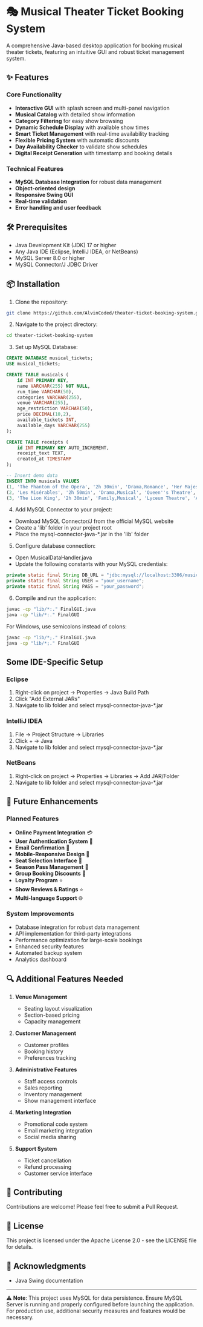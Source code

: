 # 🎭 Musical Theater Ticket Booking System
A comprehensive Java-based desktop application for booking musical theater tickets, featuring an intuitive GUI and robust ticket management system.

## ✨ Features
### Core Functionality
- **Interactive GUI** with splash screen and multi-panel navigation
- **Musical Catalog** with detailed show information
- **Category Filtering** for easy show browsing
- **Dynamic Schedule Display** with available show times
- **Smart Ticket Management** with real-time availability tracking
- **Flexible Pricing System** with automatic discounts
- **Day Availability Checker** to validate show schedules
- **Digital Receipt Generation** with timestamp and booking details

### Technical Features
- **MySQL Database Integration** for robust data management
- **Object-oriented design**
- **Responsive Swing GUI**
- **Real-time validation**
- **Error handling and user feedback**

## 🛠️ Prerequisites
- Java Development Kit (JDK) 17 or higher
- Any Java IDE (Eclipse, IntelliJ IDEA, or NetBeans)
- MySQL Server 8.0 or higher
- MySQL Connector/J JDBC Driver

## 📦 Installation

1. Clone the repository:
```bash
git clone https://github.com/AlvinCoded/theater-ticket-booking-system.git
```

2. Navigate to the project directory:
```bash
cd theater-ticket-booking-system
```

3. Set up MySQL Database:
```sql
CREATE DATABASE musical_tickets;
USE musical_tickets;

CREATE TABLE musicals (
    id INT PRIMARY KEY,
    name VARCHAR(255) NOT NULL,
    run_time VARCHAR(50),
    categories VARCHAR(255),
    venue VARCHAR(255),
    age_restriction VARCHAR(50),
    price DECIMAL(10,2),
    available_tickets INT,
    available_days VARCHAR(255)
);

CREATE TABLE receipts (
    id INT PRIMARY KEY AUTO_INCREMENT,
    receipt_text TEXT,
    created_at TIMESTAMP
);

-- Insert demo data
INSERT INTO musicals VALUES
(1, 'The Phantom of the Opera', '2h 30min', 'Drama,Romance', 'Her Majesty''s Theatre', '12+', 79.99, 100, 'Monday,Wednesday,Friday,Saturday'),
(2, 'Les Misérables', '2h 50min', 'Drama,Musical', 'Queen''s Theatre', 'All ages', 69.99, 150, 'Tuesday,Thursday,Saturday,Sunday'),
(3, 'The Lion King', '2h 30min', 'Family,Musical', 'Lyceum Theatre', 'All ages', 89.99, 200, 'Wednesday,Friday,Saturday,Sunday');
```

4. Add MySQL Connector to your project:
- Download MySQL Connector/J from the official MySQL website
- Create a 'lib' folder in your project root
- Place the mysql-connector-java-*.jar in the 'lib' folder

5. Configure database connection:
- Open MusicalDataHandler.java
- Update the following constants with your MySQL credentials:
```java
private static final String DB_URL = "jdbc:mysql://localhost:3306/musical_tickets";
private static final String USER = "your_username";
private static final String PASS = "your_password";
```

6. Compile and run the application:
```bash
javac -cp "lib/*:." FinalGUI.java
java -cp "lib/*:." FinalGUI
```

For Windows, use semicolons instead of colons:
```bash
javac -cp "lib/*;." FinalGUI.java
java -cp "lib/*;." FinalGUI
```

## Some IDE-Specific Setup

### Eclipse
1. Right-click on project → Properties → Java Build Path
2. Click "Add External JARs"
3. Navigate to lib folder and select mysql-connector-java-*.jar

### IntelliJ IDEA
1. File → Project Structure → Libraries
2. Click + → Java
3. Navigate to lib folder and select mysql-connector-java-*.jar

### NetBeans
1. Right-click on project → Properties → Libraries → Add JAR/Folder
2. Navigate to lib folder and select mysql-connector-java-*.jar

## 🎯 Future Enhancements

### Planned Features
- **Online Payment Integration** 💳
- **User Authentication System** 🔐
- **Email Confirmation** 📧
- **Mobile-Responsive Design** 📱
- **Seat Selection Interface** 💺
- **Season Pass Management** 🎫
- **Group Booking Discounts** 👥
- **Loyalty Program** ⭐
- **Show Reviews & Ratings** ⭐
- **Multi-language Support** 🌐

### System Improvements
- Database integration for robust data management
- API implementation for third-party integrations
- Performance optimization for large-scale bookings
- Enhanced security features
- Automated backup system
- Analytics dashboard

## 🔍 Additional Features Needed

1. **Venue Management**
   - Seating layout visualization
   - Section-based pricing
   - Capacity management

2. **Customer Management**
   - Customer profiles
   - Booking history
   - Preferences tracking

3. **Administrative Features**
   - Staff access controls
   - Sales reporting
   - Inventory management
   - Show management interface

4. **Marketing Integration**
   - Promotional code system
   - Email marketing integration
   - Social media sharing

5. **Support System**
   - Ticket cancellation
   - Refund processing
   - Customer service interface

## 🤝 Contributing

Contributions are welcome! Please feel free to submit a Pull Request.

## 📝 License

This project is licensed under the Apache License 2.0 - see the LICENSE file for details.

## 🙏 Acknowledgments

- Java Swing documentation

---
⚠️ **Note**: This project uses MySQL for data persistence. Ensure MySQL Server is running and properly configured before launching the application. For production use, additional security measures and features would be necessary.

